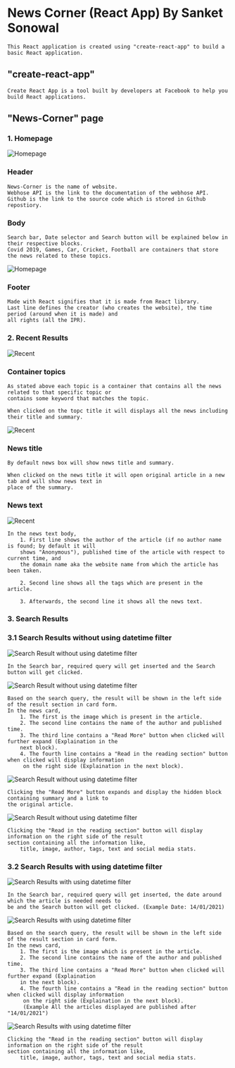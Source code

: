 # News Corner (React App) By Sanket Sonowal

    This React application is created using "create-react-app" to build a basic React application.

## "create-react-app"

    Create React App is a tool built by developers at Facebook to help you build React applications.

## "News-Corner" page

### 1. Homepage

![Homepage](https://github.com/KomeOn/news-corner/blob/e1785ebc51d6de45b839cb75b685463b20197d6a/pictures/Homepage1.png)

### Header

    News-Corner is the name of website.
    Webhose API is the link to the documentation of the webhose API.
    Github is the link to the source code which is stored in Github repostiory.

### Body

    Search bar, Date selector and Search button will be explained below in their respective blocks.
    Covid 2019, Games, Car, Cricket, Football are containers that store the news related to these topics.

![Homepage](https://github.com/KomeOn/news-corner/blob/e1785ebc51d6de45b839cb75b685463b20197d6a/pictures/Homepage2.png)

### Footer

    Made with React signifies that it is made from React library.
    Last line defines the creator (who creates the website), the time period (around when it is made) and 
    all rights (all the IPR).

### 2. Recent Results

![Recent](https://github.com/KomeOn/news-corner/blob/e1785ebc51d6de45b839cb75b685463b20197d6a/pictures/Recent1.png)

### Container topics

    As stated above each topic is a container that contains all the news related to that specific topic or 
    contains some keyword that matches the topic.
    
    When clicked on the topc title it will displays all the news including their title and summary.

![Recent](https://github.com/KomeOn/news-corner/blob/e1785ebc51d6de45b839cb75b685463b20197d6a/pictures/Recent2.png)

### News title

    By default news box will show news title and summary.

    When clicked on the news title it will open original article in a new tab and will show news text in
    place of the summary.

### News text

![Recent](https://github.com/KomeOn/news-corner/blob/e1785ebc51d6de45b839cb75b685463b20197d6a/pictures/Recent3.png)

    In the news text body, 
        1. First line shows the author of the article (if no author name is found; by default it will 
        shows "Anonymous"), published time of the article with respect to current time, and 
        the domain name aka the website name from which the article has been taken.

        2. Second line shows all the tags which are present in the article.

        3. Afterwards, the second line it shows all the news text.

### 3. Search Results

### 3.1 Search Results without using datetime filter

![Search Result without using datetime filter](https://github.com/KomeOn/news-corner/blob/e1785ebc51d6de45b839cb75b685463b20197d6a/pictures/Search1.png)

    In the Search bar, required query will get inserted and the Search button will get clicked. 

![Search Result without using datetime filter](https://github.com/KomeOn/news-corner/blob/e1785ebc51d6de45b839cb75b685463b20197d6a/pictures/SearchResult1.png)

    Based on the search query, the result will be shown in the left side of the result section in card form.
    In the news card, 
        1. The first is the image which is present in the article.
        2. The second line contains the name of the author and published time.
        3. The third line contains a "Read More" button when clicked will further expand (Explaination in the 
        next block).
        4. The fourth line contains a "Read in the reading section" button when clicked will display information
         on the right side (Explaination in the next block).

![Search Result without using datetime filter](https://github.com/KomeOn/news-corner/blob/e1785ebc51d6de45b839cb75b685463b20197d6a/pictures/SearchResult2.png)

    Clicking the "Read More" button expands and display the hidden block containing summary and a link to 
    the original article.

![Search Result without using datetime filter](https://github.com/KomeOn/news-corner/blob/e1785ebc51d6de45b839cb75b685463b20197d6a/pictures/SearchResult3.png)

    Clicking the "Read in the reading section" button will display information on the right side of the result 
    section containing all the information like,
        title, image, author, tags, text and social media stats. 

### 3.2 Search Results with using datetime filter

![Search Results with using datetime filter](https://github.com/KomeOn/news-corner/blob/e1785ebc51d6de45b839cb75b685463b20197d6a/pictures/Search2.png)

    In the Search bar, required query will get inserted, the date around which the article is needed needs to 
    be and the Search button will get clicked. (Example Date: 14/01/2021)

![Search Results with using datetime filter](https://github.com/KomeOn/news-corner/blob/e1785ebc51d6de45b839cb75b685463b20197d6a/pictures/SearchResult4.png)

    Based on the search query, the result will be shown in the left side of the result section in card form.
    In the news card, 
        1. The first is the image which is present in the article.
        2. The second line contains the name of the author and published time.
        3. The third line contains a "Read More" button when clicked will further expand (Explaination 
        in the next block).
        4. The fourth line contains a "Read in the reading section" button when clicked will display information
         on the right side (Explaination in the next block). 
         (Example All the articles displayed are published after "14/01/2021")

![Search Results with using datetime filter](https://github.com/KomeOn/news-corner/blob/e1785ebc51d6de45b839cb75b685463b20197d6a/pictures/SearchResult5.png)

    Clicking the "Read in the reading section" button will display information on the right side of the result 
    section containing all the information like,
        title, image, author, tags, text and social media stats.
